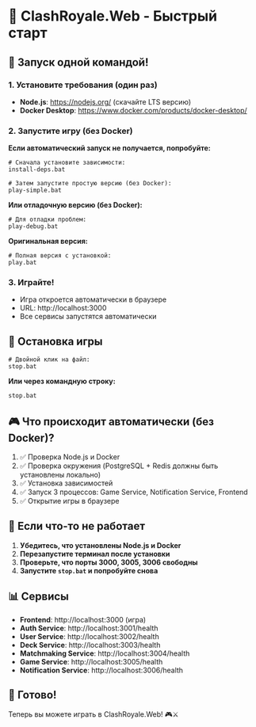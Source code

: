 # 🚀 ClashRoyale.Web - Быстрый старт

## 🎯 Запуск одной командой!

### 1. Установите требования (один раз)
- **Node.js**: https://nodejs.org/ (скачайте LTS версию)
- **Docker Desktop**: https://www.docker.com/products/docker-desktop/

### 2. Запустите игру (без Docker)

**Если автоматический запуск не получается, попробуйте:**

```batch
# Сначала установите зависимости:
install-deps.bat

# Затем запустите простую версию (без Docker):
play-simple.bat
```

**Или отладочную версию (без Docker):**
```batch
# Для отладки проблем:
play-debug.bat
```

**Оригинальная версия:**
```batch
# Полная версия с установкой:
play.bat
```

### 3. Играйте!
- Игра откроется автоматически в браузере
- URL: http://localhost:3000
- Все сервисы запустятся автоматически

## 🛑 Остановка игры

```batch
# Двойной клик на файл:
stop.bat
```

**Или через командную строку:**
```cmd
stop.bat
```

## 🎮 Что происходит автоматически (без Docker)?

1. ✅ Проверка Node.js и Docker
2. ✅ Проверка окружения (PostgreSQL + Redis должны быть установлены локально)
3. ✅ Установка зависимостей
4. ✅ Запуск 3 процессов: Game Service, Notification Service, Frontend
5. ✅ Открытие игры в браузере

## 🔧 Если что-то не работает

1. **Убедитесь, что установлены Node.js и Docker**
2. **Перезапустите терминал после установки**
3. **Проверьте, что порты 3000, 3005, 3006 свободны**
4. **Запустите `stop.bat` и попробуйте снова**

## 📊 Сервисы

- **Frontend**: http://localhost:3000 (игра)
- **Auth Service**: http://localhost:3001/health
- **User Service**: http://localhost:3002/health
- **Deck Service**: http://localhost:3003/health
- **Matchmaking Service**: http://localhost:3004/health
- **Game Service**: http://localhost:3005/health
- **Notification Service**: http://localhost:3006/health

## 🎯 Готово!

Теперь вы можете играть в ClashRoyale.Web! 🎮⚔️
